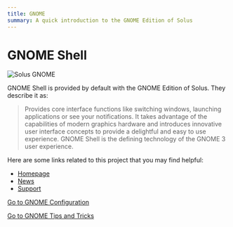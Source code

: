 ```yaml
---
title: GNOME
summary: A quick introduction to the GNOME Edition of Solus
---
```


# GNOME Shell

![Solus GNOME](/img/GNOME.jpg)

GNOME Shell is provided by default with the GNOME Edition of Solus. They describe it as:

> Provides core interface functions like switching windows, launching applications or see your notifications. It takes advantage of the capabilities of modern graphics hardware and introduces innovative user interface concepts to provide a delightful and easy to use experience. GNOME Shell is the defining technology of the GNOME 3 user experience.

Here are some links related to this project that you may find helpful:

- [Homepage](https://www.gnome.org/)
- [News](https://thisweek.gnome.org/)
- [Support](https://help.gnome.org/users/gnome-help/stable/)

[Go to GNOME Configuration](configuration)

[Go to GNOME Tips and Tricks](tips-and-tricks)
